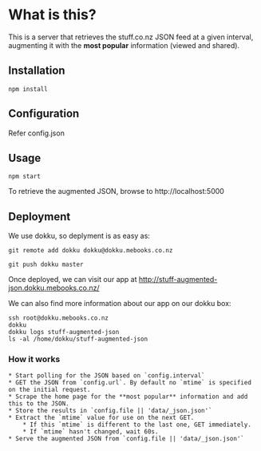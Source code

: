 # What is this?

This is a server that retrieves the stuff.co.nz JSON feed at a given interval,
augmenting it with the **most popular** information (viewed and shared).

## Installation

	npm install

## Configuration

Refer config.json

## Usage

	npm start

To retrieve the augmented JSON, browse to http://localhost:5000

## Deployment

We use dokku, so deplyment is as easy as:

	git remote add dokku dokku@dokku.mebooks.co.nz

	git push dokku master

Once deployed, we can visit our app at http://stuff-augmented-json.dokku.mebooks.co.nz/

We can also find more information about our app on our dokku box:

	ssh root@dokku.mebooks.co.nz
	dokku
	dokku logs stuff-augmented-json
	ls -al /home/dokku/stuff-augmented-json

### How it works

	* Start polling for the JSON based on `config.interval`
	* GET the JSON from `config.url`. By default no `mtime` is specified on the initial request.
	* Scrape the home page for the **most popular** information and add this to the JSON.
	* Store the results in `config.file || 'data/_json.json'`
	* Extract the `mtime` value for use on the next GET.
		* If this `mtime` is different to the last one, GET immediately.
		* If `mtime` hasn't changed, wait 60s.
	* Serve the augmented JSON from `config.file || 'data/_json.json'`
